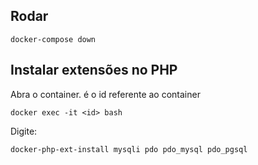 ## Rodar
```
docker-compose down
```

## Instalar extensões no PHP
Abra o container. <id> é o id referente ao container<br>
```
docker exec -it <id> bash
```
Digite:<br>
```
docker-php-ext-install mysqli pdo pdo_mysql pdo_pgsql
```